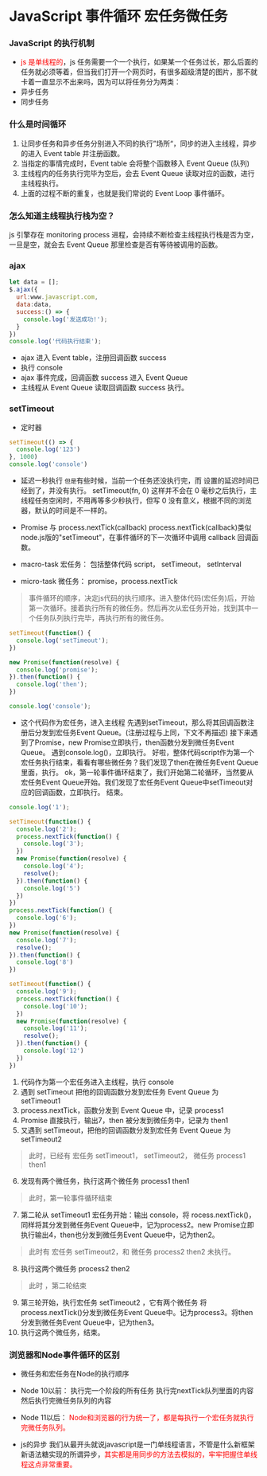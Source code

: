 # JavaScript 事件循环 宏任务微任务
### JavaScript 的执行机制
- <font color="red"> js 是单线程的</font>，js 任务需要一个一个执行，如果某一个任务过长，那么后面的任务就必须等着，但当我们打开一个网页时，有很多超级清楚的图片，那不就卡着一直显示不出来吗，因为可以将任务分为两类：
- 异步任务
- 同步任务

### 什么是时间循环
1. 让同步任务和异步任务分别进入不同的执行”场所“，同步的进入主线程，异步的进入 Event table 并注册函数。
2. 当指定的事情完成时，Event table 会将整个函数移入 Event Queue (队列)
3. 主线程内的任务执行完毕为空后，会去 Event Queue 读取对应的函数，进行主线程执行。
4. 上面的过程不断的重复，也就是我们常说的 Event Loop 事件循环。

### 怎么知道主线程执行栈为空？
js 引擎存在 monitoring process 进程，会持续不断检查主线程执行栈是否为空，一旦是空，就会去 Event Queue 那里检查是否有等待被调用的函数。

### ajax
```js
let data = [];
$.ajax({
  url:www.javascript.com,
  data:data,
  success:() => {
    console.log('发送成功!');
  }
})
console.log('代码执行结束');
```
- ajax 进入 Event table，注册回调函数 success 
- 执行 console
- ajax 事件完成，回调函数 success 进入 Event Queue
- 主线程从 Event Queue 读取回调函数 success 执行。

### setTimeout
- 定时器
```js
setTimeout(() => {
  console.log('123')
}, 1000)
console.log('console')
```
- 延迟一秒执行
```但是```有些时候，当前一个任务还没执行完，而 设置的延迟时间已经到了，并没有执行。
setTimeout(fn, 0) 这样并不会在 0 毫秒之后执行，主线程任务空闲时，不用再等多少秒执行，但写 0 没有意义，根据不同的浏览器，默认的时间是不一样的。

 - Promise 与 process.nextTick(callback)
process.nextTick(callback)类似node.js版的"setTimeout"，在事件循环的下一次循环中调用 callback 回调函数。

- macro-task 宏任务： 包括整体代码 script， setTimeout， setInterval
- micro-task 微任务： promise，process.nextTick

> 事件循环的顺序，决定js代码的执行顺序。进入整体代码(宏任务)后，开始第一次循环。接着执行所有的微任务。然后再次从宏任务开始，找到其中一个任务队列执行完毕，再执行所有的微任务。
```js
setTimeout(function() {
  console.log('setTimeout');
})

new Promise(function(resolve) {
  console.log('promise');
}).then(function() {
  console.log('then');
})

console.log('console');
```
- 这个代码作为宏任务，进入主线程
先遇到setTimeout，那么将其回调函数注册后分发到宏任务Event Queue。(注册过程与上同，下文不再描述)
接下来遇到了Promise，new Promise立即执行，then函数分发到微任务Event Queue。
遇到console.log()，立即执行。
好啦，整体代码script作为第一个宏任务执行结束，看看有哪些微任务？我们发现了then在微任务Event Queue里面，执行。
ok，第一轮事件循环结束了，我们开始第二轮循环，当然要从宏任务Event Queue开始。我们发现了宏任务Event Queue中setTimeout对应的回调函数，立即执行。
结束。

```js
console.log('1');

setTimeout(function() {
  console.log('2');
  process.nextTick(function() {
    console.log('3');
  })
  new Promise(function(resolve) {
    console.log('4');
    resolve();
  }).then(function() {
    console.log('5')
  })
})
process.nextTick(function() {
  console.log('6');
})
new Promise(function(resolve) {
  console.log('7');
  resolve();
}).then(function() {
  console.log('8')
})

setTimeout(function() {
  console.log('9');
  process.nextTick(function() {
    console.log('10');
  })
  new Promise(function(resolve) {
    console.log('11');
    resolve();
  }).then(function() {
    console.log('12')
  })
})

```
1. 代码作为第一个宏任务进入主线程，执行 console
2. 遇到 setTimeout 把他的回调函数分发到宏任务 Event Queue 为 setTimeout1
3. process.nextTick，函数分发到 Event Queue 中，记录 process1
4. Promise 直接执行，输出7，then 被分发到微任务中，记录为 then1
5. 又遇到 setTimeout，把他的回调函数分发到宏任务 Event Queue 为 setTimeout2

> 此时，已经有 宏任务 setTimeout1， setTimeout2， 微任务 process1 then1
6. 发现有两个微任务，执行这两个微任务 process1 then1
> 此时，第一轮事件循环结束
7. 第二轮从 setTimeout1 宏任务开始：输出 console，将 rocess.nextTick()，同样将其分发到微任务Event Queue中，记为process2。new Promise立即执行输出4，then也分发到微任务Event Queue中，记为then2。
> 此时有 宏任务 setTimeout2，和 微任务 process2 then2 未执行。
8. 执行这两个微任务 process2 then2
> 此时 ，第二轮结束
9. 第三轮开始，执行宏任务 setTimeout2 ，它有两个微任务 将process.nextTick()分发到微任务Event Queue中。记为process3。将then分发到微任务Event Queue中，记为then3。
10. 执行这两个微任务，结束。

### 浏览器和Node事件循环的区别
- 微任务和宏任务在Node的执行顺序
- Node 10以前：
执行完一个阶段的所有任务
执行完nextTick队列里面的内容
然后执行完微任务队列的内容
- Node 11以后：
<font color="red">Node和浏览器的行为统一了，都是每执行一个宏任务就执行完微任务队列。</font>

- js的异步
我们从最开头就说javascript是一门单线程语言，不管是什么新框架新语法糖实现的所谓异步，<font color="red">其实都是用同步的方法去模拟的，牢牢把握住单线程这点非常重要。</font>
